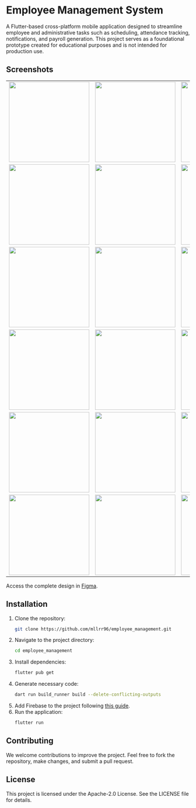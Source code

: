 
# Employee Management System

A Flutter-based cross-platform mobile application designed to streamline employee and administrative tasks such as scheduling, attendance tracking, notifications, and payroll generation. This project serves as a foundational prototype created for educational purposes and is not intended for production use.

## Screenshots
<div style="text-align: center">
    <table>
        <tr>
            <td style="text-align: center">
                <img src="schttps://github.com/mllrr96/employee_management/blob/main/screenshots/sc1.png" width="220"/>
            </td>            
            <td style="text-align: center">
                <img src="schttps://github.com/mllrr96/employee_management/blob/main/screenshots/sc2.png" width="220"/>
            </td>
            <td style="text-align: center">
                <img src="schttps://github.com/mllrr96/employee_management/blob/main/screenshots/sc3.png" width="220"/>
            </td>
        </tr>
        <tr>
            <td style="text-align: center">
                <img src="schttps://github.com/mllrr96/employee_management/blob/main/screenshots/sc4.png" width="220"/>
            </td>            
            <td style="text-align: center">
                <img src="schttps://github.com/mllrr96/employee_management/blob/main/screenshots/sc5.png" width="220"/>
            </td>
            <td style="text-align: center">
                <img src="schttps://github.com/mllrr96/employee_management/blob/main/screenshots/sc6.png" width="220"/>
            </td>
        </tr>
        <tr>
            <td style="text-align: center">
                <img src="schttps://github.com/mllrr96/employee_management/blob/main/screenshots/sc7.png" width="220"/>
            </td>            
            <td style="text-align: center">
                <img src="schttps://github.com/mllrr96/employee_management/blob/main/screenshots/sc7.png" width="220"/>
            </td>
            <td style="text-align: center">
                <img src="schttps://github.com/mllrr96/employee_management/blob/main/screenshots/sc8.png" width="220"/>
            </td>
        </tr>
        <tr>
            <td style="text-align: center">
                <img src="schttps://github.com/mllrr96/employee_management/blob/main/screenshots/sc8.png" width="220"/>
            </td>            
            <td style="text-align: center">
                <img src="schttps://github.com/mllrr96/employee_management/blob/main/screenshots/sc9.png" width="220"/>
            </td>
            <td style="text-align: center">
                <img src="schttps://github.com/mllrr96/employee_management/blob/main/screenshots/10.png" width="220"/>
            </td>
        </tr>
        <tr>
            <td style="text-align: center">
                <img src="schttps://github.com/mllrr96/employee_management/blob/main/screenshots/discount-1.png" width="220"/>
            </td>            
            <td style="text-align: center">
                <img src="schttps://github.com/mllrr96/employee_management/blob/main/screenshots/discount-2.png" width="220"/>
            </td>
            <td style="text-align: center">
                <img src="schttps://github.com/mllrr96/employee_management/blob/main/screenshots/discount-3.png" width="220"/>
            </td>
        </tr>
        <tr>
            <td style="text-align: center">
                <img src="schttps://github.com/mllrr96/employee_management/blob/main/screenshots/search-2.png" width="220"/>
            </td>            
            <td style="text-align: center">
                <img src="schttps://github.com/mllrr96/employee_management/blob/main/screenshots/search-3.png" width="220"/>
            </td>
            <td style="text-align: center">
                <img src="schttps://github.com/mllrr96/employee_management/blob/main/screenshots/draft-order-2.png" width="220"/>
            </td>
        </tr>
    </table>
</div>

Access the complete design in [Figma](https://www.figma.com/design/uD44LMhsksgw9bLv5wJxod/Employee-Management-System?node-id=11-0\&node-type=canvas\&t=UWVLwndqTEbcmdbO-0).

## Installation

1. Clone the repository:
   ```bash
   git clone https://github.com/mllrr96/employee_management.git
   ```
2. Navigate to the project directory:
   ```bash
   cd employee_management
   ```
3. Install dependencies:
   ```bash
   flutter pub get
   ```
4. Generate necessary code:
   ```bash
   dart run build_runner build --delete-conflicting-outputs
   ```
5. Add Firebase to the project following [this guide](https://firebase.google.com/docs/flutter/setup).
6. Run the application:
   ```bash
   flutter run
   ```

## Contributing

We welcome contributions to improve the project. Feel free to fork the repository, make changes, and submit a pull request.

## License

This project is licensed under the Apache-2.0 License. See the LICENSE file for details.

